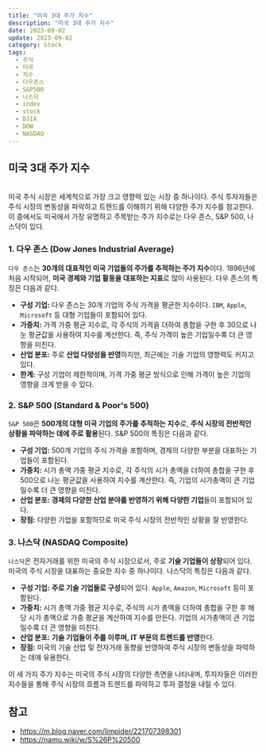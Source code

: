 ```yaml
---
title: "미국 3대 주가 지수"
description: "미국 3대 주가 지수"
date: 2023-09-02
update: 2023-09-02
category: Stock
tags:
  - 주식
  - 미국
  - 지수
  - 다우존스
  - S&P500
  - 나스닥
  - index
  - stock
  - DJIA
  - DOW
  - NASDAQ
---
```


## 미국 3대 주가 지수
<br>
미국 주식 시장은 세계적으로 가장 크고 영향력 있는 시장 중 하나이다. 주식 투자자들은 주식 시장의 변동성을 파악하고 트렌드를 이해하기 위해 다양한 주가 지수를 참고한다. 이 중에서도 미국에서 가장 유명하고 주목받는 주가 지수로는 다우 존스, S&P 500, 나스닥이 있다.

### 1. 다우 존스 (Dow Jones Industrial Average)

`다우 존스`는 **30개의 대표적인 미국 기업들의 주가를 추적하는 주가 지수**이다. 1896년에 처음 시작되어, **미국 경제와 기업 활동을 대표하는 지표**로 많이 사용된다. 다우 존스의 특징은 다음과 같다.

- **구성 기업:** 다우 존스는 30개 기업의 주식 가격을 평균한 지수이다. `IBM`, `Apple`, `Microsoft` 등 대형 기업들이 포함되어 있다.
- **가중치:** 가격 가중 평균 지수로, 각 주식의 가격을 더하여 총합을 구한 후 30으로 나눈 평균값을 사용하여 지수를 계산한다. 즉, 주식 가격이 높은 기업일수록 더 큰 영향을 미친다.
- **산업 분포:** 주로 **산업 다양성을 반영**하지만, 최근에는 기술 기업의 영향력도 커지고 있다.
- **한계:** 구성 기업이 제한적이며, 가격 가중 평균 방식으로 인해 가격이 높은 기업의 영향을 크게 받을 수 있다.

### 2. S&P 500 (Standard & Poor's 500)

`S&P 500`은 **500개의 대형 미국 기업의 주가를 추적하는 지수**로, **주식 시장의 전반적인 상황을 파악하는 데에 주로 활용**된다. S&P 500의 특징은 다음과 같다.

- **구성 기업:** 500개 기업의 주식 가격을 포함하며, 경제의 다양한 부분을 대표하는 기업들이 포함된다.
- **가중치:** 시가 총액 가중 평균 지수로, 각 주식의 시가 총액을 더하여 총합을 구한 후 500으로 나눈 평균값을 사용하여 지수를 계산한다. 즉, 기업의 시가총액이 큰 기업일수록 더 큰 영향을 미친다.
- **산업 분포:** **경제의 다양한 산업 분야를 반영하기 위해 다양한 기업**들이 포함되어 있다.
- **장점:** 다양한 기업을 포함하므로 미국 주식 시장의 전반적인 상황을 잘 반영한다.

### 3. 나스닥 (NASDAQ Composite)

`나스닥`은 전자거래를 위한 미국의 주식 시장으로서, 주로 **기술 기업들이 상장**되어 있다. 미국의 주식 시장을 대표하는 중요한 지수 중 하나이다. 나스닥의 특징은 다음과 같다.

- **구성 기업:** **주로 기술 기업들로 구성**되어 있다. `Apple`, `Amazon`, `Microsoft` 등이 포함된다.
- **가중치:** 시가 총액 가중 평균 지수로, 주식의 시가 총액을 더하여 총합을 구한 후 해당 시가 총액으로 가중 평균을 계산하여 지수를 만든다. 기업의 시가총액이 큰 기업일수록 더 큰 영향을 미친다.
- **산업 분포:** **기술 기업들이 주를 이루며, IT 부문의 트렌드를 반영**한다.
- **장점:** 미국의 기술 산업 및 전자거래 동향을 반영하여 주식 시장의 변동성을 파악하는 데에 유용한다.

이 세 가지 주가 지수는 미국의 주식 시장의 다양한 측면을 나타내며, 투자자들은 이러한 지수들을 통해 주식 시장의 흐름과 트렌드를 파악하고 투자 결정을 내릴 수 있다.

## 참고

- https://m.blog.naver.com/limpider/221707398301
- https://namu.wiki/w/S%26P%20500
